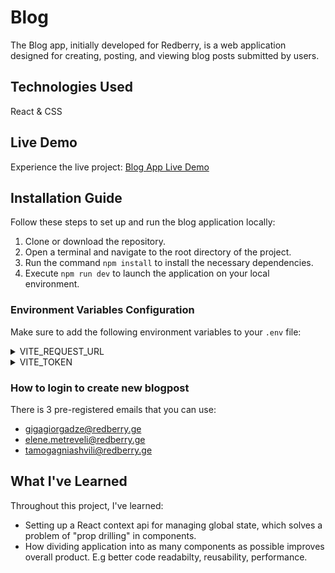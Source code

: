 # Blog

The Blog app, initially developed for Redberry, is a web application designed for creating, posting, and viewing blog posts submitted by users.

## Technologies Used

React & CSS

## Live Demo

Experience the live project: [Blog App Live Demo](https://redberrianblog.vercel.app/)

## Installation Guide

Follow these steps to set up and run the blog application locally:

1. Clone or download the repository.
2. Open a terminal and navigate to the root directory of the project.
3. Run the command `npm install` to install the necessary dependencies.
4. Execute `npm run dev` to launch the application on your local environment.

### Environment Variables Configuration

Make sure to add the following environment variables to your `.env` file:

<details>
  <summary>VITE_REQUEST_URL</summary>
  https://api.blog.redberryinternship.ge/api
</details>

<details>
  <summary>VITE_TOKEN</summary>
  78ee04bc5dd520f6087d84ac1d163423b32aadcf61d466d501335d9ff1b88544
</details>

### How to login to create new blogpost

There is 3 pre-registered emails that you can use:

- gigagiorgadze@redberry.ge <br>
- elene.metreveli@redberry.ge <br>
- tamogagniashvili@redberry.ge

## What I've Learned

Throughout this project, I've learned:

- Setting up a React context api for managing global state, which solves a problem of "prop drilling" in components.
- How dividing application into as many components as possible improves overall product. E.g better code readabilty, reusability, performance.
